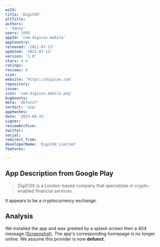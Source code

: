 ```yaml
---
wsId: 
title: 'DigiCOX'
altTitle: 
authors:
- 'danny'
users: 5000
appId: 'com.digicox.mobile'
appCountry: 
released: '2021-07-13'
updated: '2021-07-13'
version: '1.0'
stars: 4.4
ratings: 
reviews: 4
size: 
website: 'https://digicox.com'
repository: 
issue: 
icon: 'com.digicox.mobile.png'
bugbounty: 
meta: 'defunct'
verdict: 'wip'
appHashes: 
date: '2023-04-22'
signer: 
reviewArchive: 
twitter: 
social: 
redirect_from: 
developerName: 'DigiCOX Limited'
features: 

---
```


## App Description from Google Play 

> DigiCOX is a London-based company that specializes in crypto-enabled financial services. 

It appears to be a cryptocurrency exchange. 

## Analysis 

We installed the app and was greeted by a splash screen then a 404 message [(Screenshot)](https://twitter.com/BitcoinWalletz/status/1649603367583494145). The app's corresponding homepage is no longer online. We assume this provider is now **defunct**.
